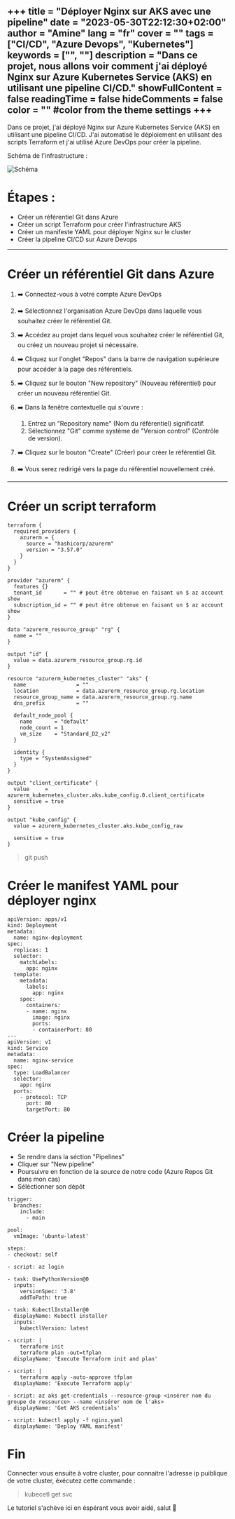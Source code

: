 +++
title = "Déployer Nginx sur AKS avec une pipeline"
date = "2023-05-30T22:12:30+02:00"
author = "Amine"
lang = "fr"
cover = ""
tags = ["CI/CD", "Azure Devops", "Kubernetes"]
keywords = ["", ""]
description = "Dans ce projet, nous allons voir comment j'ai déployé Nginx sur Azure Kubernetes Service (AKS) en utilisant une pipeline CI/CD."
showFullContent = false
readingTime = false
hideComments = false
color = "" #color from the theme settings
+++
---
Dans ce projet, j'ai déployé Nginx sur Azure Kubernetes Service (AKS) en utilisant une pipeline CI/CD. J'ai automatisé le déploiement en utilisant des scripts Terraform et j'ai utilisé Azure DevOps pour créer la pipeline.

Schéma de l'infrastructure : 

![Schéma](/images/infra.png)

# Étapes :
- Créer un référentiel Git dans Azure
- Créer un script Terraform pour créer l'infrastructure AKS
- Créer un manifeste YAML pour déployer Nginx sur le cluster
- Créer la pipeline CI/CD sur Azure Devops

---

# Créer un référentiel Git dans Azure

1. ➡️ Connectez-vous à votre compte Azure DevOps

2. ➡️ Sélectionnez l'organisation Azure DevOps dans laquelle vous souhaitez créer le référentiel Git.

3. ➡️ Accédez au projet dans lequel vous souhaitez créer le référentiel Git, ou créez un nouveau projet si nécessaire.

4. ➡️ Cliquez sur l'onglet "Repos" dans la barre de navigation supérieure pour accéder à la page des référentiels.

5. ➡️ Cliquez sur le bouton "New repository" (Nouveau référentiel) pour créer un nouveau référentiel Git.

6. ➡️ Dans la fenêtre contextuelle qui s'ouvre :
     1. Entrez un "Repository name" (Nom du référentiel) significatif.
     2. Sélectionnez "Git" comme système de "Version control" (Contrôle de version).

7. ➡️ Cliquez sur le bouton "Create" (Créer) pour créer le référentiel Git.

8. ➡️ Vous serez redirigé vers la page du référentiel nouvellement créé.

---

# Créer un script terraform 

``` 
terraform {
  required_providers {
    azurerm = {
      source = "hashicorp/azurerm"
      version = "3.57.0"
    }
  }
}

provider "azurerm" {
  features {}
  tenant_id       = "" # peut être obtenue en faisant un $ az account show
  subscription_id = "" # peut être obtenue en faisant un $ az account show
}

data "azurerm_resource_group" "rg" {
  name = ""
}

output "id" {
  value = data.azurerm_resource_group.rg.id
}

resource "azurerm_kubernetes_cluster" "aks" {
  name                = ""
  location            = data.azurerm_resource_group.rg.location
  resource_group_name = data.azurerm_resource_group.rg.name
  dns_prefix          = ""

  default_node_pool {
    name       = "default"
    node_count = 1
    vm_size    = "Standard_D2_v2"
  }

  identity {
    type = "SystemAssigned"
  }
}

output "client_certificate" {
  value     = azurerm_kubernetes_cluster.aks.kube_config.0.client_certificate
  sensitive = true
}

output "kube_config" {
  value = azurerm_kubernetes_cluster.aks.kube_config_raw

  sensitive = true
}

```
> git push

# Créer le manifest YAML pour déployer nginx

```
apiVersion: apps/v1
kind: Deployment
metadata:
  name: nginx-deployment
spec:
  replicas: 1
  selector:
    matchLabels:
      app: nginx
  template:
    metadata:
      labels:
        app: nginx
    spec:
      containers:
      - name: nginx
        image: nginx
        ports:
        - containerPort: 80
---
apiVersion: v1
kind: Service
metadata:
  name: nginx-service
spec:
  type: LoadBalancer
  selector:
    app: nginx
  ports:
    - protocol: TCP
      port: 80
      targetPort: 80
```

# Créer la pipeline

- Se rendre dans la séction "Pipelines"
- Cliquer sur "New pipeline"
- Poursuivre en fonction de la source de notre code (Azure Repos Git dans mon cas)
- Séléctionner son dépôt

```
trigger:
  branches:
    include:
      - main

pool:
  vmImage: 'ubuntu-latest'

steps:
- checkout: self

- script: az login

- task: UsePythonVersion@0
  inputs:
    versionSpec: '3.8'
    addToPath: true
    
- task: KubectlInstaller@0
  displayName: Kubectl installer
  inputs: 
    kubectlVersion: latest

- script: |
    terraform init
    terraform plan -out=tfplan
  displayName: 'Execute Terraform init and plan'

- script: |
    terraform apply -auto-approve tfplan
  displayName: 'Execute Terraform apply'

- script: az aks get-credentials --resource-group <insérer nom du groupe de ressource> --name <insérer nom de l'aks>
  displayName: 'Get AKS credentials'
  
- script: kubectl apply -f nginx.yaml
  displayName: 'Deploy YAML manifest'

```
# Fin
Connecter vous ensuite à votre cluster, pour connaitre l'adresse ip puiblique de votre cluster, éxécutez cette commande : 
> kubecetl get svc

Le tutoriel s'achève ici en éspérant vous avoir aidé, salut 👋